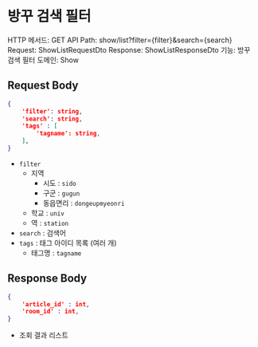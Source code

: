 # 방꾸 검색 필터

HTTP 메서드: GET
API Path: show/list?filter={filter}&search={search}
Request: ShowListRequestDto
Response: ShowListResponseDto
기능: 방꾸 검색 필터
도메인: Show

## Request Body

```json
{
	'filter': string,
	'search': string,
	'tags' : [
		'tagname': string,
	],
}
```

- `filter`
    - 지역
        - 시도 : `sido`
        - 구군 : `gugun`
        - 동읍면리 : `dongeupmyeonri`
    - 학교 : `univ`
    - 역 : `station`
- `search` : 검색어
- `tags` : 태그 아이디 목록 (여러 개)
    - 태그명 : `tagname`

## Response Body

```json
{
	'article_id' : int,
	'room_id' : int,
}
```

- 조회 결과 리스트